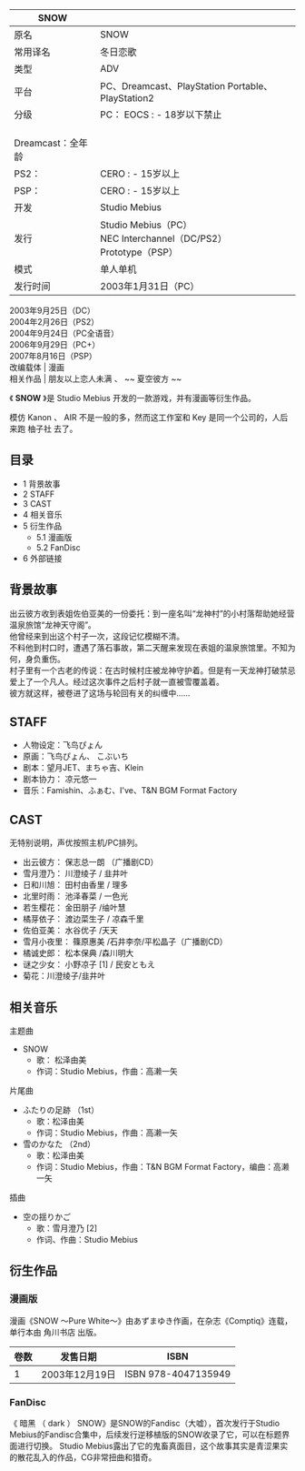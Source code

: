 |  SNOW  ||
|---|---|
|原名  |  SNOW   |
|常用译名  |  冬日恋歌   |
|类型  |  ADV   |
|平台  |  PC、Dreamcast、PlayStation Portable、PlayStation2   |
|分级  |  PC：    EOCS  :    \- 18岁以下禁止|
|<br>Dreamcast：全年龄  |
|PS2：  |  CERO  :    \- 15岁以上|
|PSP：  |  CERO  :    \- 15岁以上|
|开发  |  Studio Mebius   |
|发行  |  Studio Mebius（PC）   <br>NEC Interchannel（DC/PS2）  <br>Prototype（PSP）  |
|模式  |  单人单机   |
|发行时间  |  2003年1月31日（PC）   |
2003年9月25日（DC）  
2004年2月26日（PS2）  
2004年9月24日（PC全语音）  
2006年9月29日（PC+）  
2007年8月16日（PSP）  
改编载体  |  漫画   
相关作品  |  朋友以上恋人未满  、 ~~ 夏空彼方  ~~  
  
《 **SNOW** 》是  Studio Mebius  开发的一款游戏，并有漫画等衍生作品。

模仿  Kanon  、  AIR  不是一般的多，然而这工作室和  Key  是同一个公司的，人后来跑  柚子社  去了。

##  目录

  * 1  背景故事 
  * 2  STAFF 
  * 3  CAST 
  * 4  相关音乐 
  * 5  衍生作品 
    * 5.1  漫画版 
    * 5.2  FanDisc 
  * 6  外部链接 

##  背景故事

出云彼方收到表姐佐伯亚美的一份委托：到一座名叫“龙神村”的小村落帮助她经营温泉旅馆“龙神天守阁”。  
他曾经来到出这个村子一次，这段记忆模糊不清。  
不料他到村口时，遭遇了落石事故，第二天醒来发现在表姐的温泉旅馆里。不知为何，身负重伤。  
村子里有一个古老的传说：在古时候村庄被龙神守护着。但是有一天龙神打破禁忌爱上了一个凡人。经过这次事件之后村子就一直被雪覆盖着。  
彼方就这样，被卷进了这场与轮回有关的纠缠中……

##  STAFF

  * 人物设定：飞鸟ぴょん 
  * 原画：飞鸟ぴょん、  こぶいち 
  * 剧本：望月JET、まちゃ吉、Klein 
  * 剧本协力：  凉元悠一 
  * 音乐：Famishin、ふぁむ、I've、T&N BGM Format Factory 

##  CAST

无特别说明，声优按照主机/PC排列。

  * 出云彼方：  保志总一朗  （广播剧CD） 
  * 雪月澄乃：  川澄绫子  /  韭井叶 
  * 日和川旭：  田村由香里  /  理多 
  * 北里时雨：  池泽春菜  /  一色光 
  * 若生樱花：  金田朋子  /䌷叶慧 
  * 橘芽依子：  渡边菜生子  /  凉森千里 
  * 佐伯亚美：  水谷优子  /天天 
  * 雪月小夜里：  篠原惠美  /石井李奈/平松晶子（广播剧CD） 
  * 橘诚史郎：  松本保典  /森川明大 
  * 谜之少女：  小野凉子  [1]  /  民安ともえ 
  * 菊花：川澄绫子/韭井叶 

##  相关音乐

主题曲

  * SNOW 
    * 歌：  松泽由美 
    * 作词：Studio Mebius，作曲：高濑一矢 

片尾曲

  * ふたりの足跡  （1st） 
    * 歌：松泽由美 
    * 作词：Studio Mebius，作曲：高濑一矢 
  * 雪のかなた  （2nd） 
    * 歌：松泽由美 
    * 作词：Studio Mebius，作曲：T&N BGM Format Factory，编曲：高濑一矢 

插曲

  * 空の揺りかご 
    * 歌：雪月澄乃  [2] 
    * 作词、作曲：Studio Mebius 

##  衍生作品

###  漫画版

漫画《SNOW ～Pure White～》由あずまゆき作画，在杂志《Comptiq》连载，单行本由  角川书店  出版。

|  卷数  |  发售日期  |  ISBN   
---|---|---  
1  |  2003年12月19日  |  ISBN 978-4047135949   
  
###  FanDisc

《  暗黑  （  dark  ）  SNOW》是SNOW的Fandisc（大嘘），首次发行于Studio
Mebius的Fandisc合集中，后续发行逆移植版的SNOW收录了它，可以在标题界面进行切换。  Studio
Mebius露出了它的鬼畜真面目，这个故事其实是青涩果实的散花乱入的作品，CG非常扭曲和猎奇。